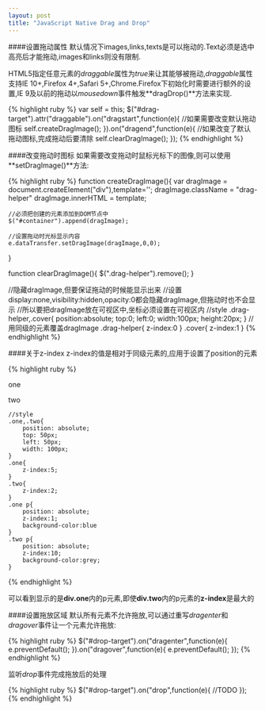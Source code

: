 ```yaml
---
layout: post
title: "JavaScript Native Drag and Drop"
---
```

####设置拖动属性
默认情况下images,links,texts是可以拖动的.Text必须是选中高亮后才能拖动,images和links则没有限制.

HTML5指定任意元素的*draggable*属性为*true*来让其能够被拖动,*draggable*属性支持IE 10+,Firefox 4+,Safari 5+,Chrome.Firefox下初始化时需要进行额外的设置,IE 9及以前的拖动以*mousedown*事件触发**dragDrop()**方法来实现.

{% highlight ruby %}
var self = this;
$("#drag-target").attr("draggable").on("dragstart",function(e){
	//如果需要改变默认拖动图标
	self.createDragImage();
}).on("dragend",function(e){
		//如果改变了默认拖动图标,完成拖动后要清除
		self.clearDragImage();
	});
{% endhighlight %}

####改变拖动时图标
如果需要改变拖动时鼠标光标下的图像,则可以使用**setDragImage()**方法:

{% highlight ruby %}
function createDragImage(){
	var dragImage = document.createElement("div"),template='<img src="" />';
	dragImage.className = "drag-helper"
	dragImage.innerHTML = template;

	//必须把创建的元素添加到DOM节点中
	$("#container").append(dragImage);
	
	//设置拖动时光标显示内容
	e.dataTransfer.setDragImage(dragImage,0,0);
}

function clearDragImage(){
	$(".drag-helper").remove();
}

//隐藏dragImage,但要保证拖动的时候能显示出来
//设置display:none,visibility:hidden,opacity:0都会隐藏dragImage,但拖动时也不会显示
//所以要把dragImage放在可视区中,坐标必须设置在可视区内
//style
.drag-helper,.cover{
	position:absolute;
	top:0;
	left:0;
	width:100px;
	height:20px;
}
	//用同级的元素覆盖dragImage
.drag-helper{
	z-index:0
}
.cover{
	z-index:1
}
{% endhighlight %}

####关于z-index
z-index的值是相对于同级元素的,应用于设置了position的元素

{% highlight ruby %}
    <div class="one">
        <p>one</p>
    </div>
    <div class="two">
        <p>two</p>
    </div>
	
	//style
	.one,.two{
		position: absolute;
        top: 50px;
        left: 50px;
        width: 100px;
	}
	.one{
		z-index:5;
	}
	.two{
		z-index:2;
	}
	.one p{
		position: absolute;
		z-index:1;
		background-color:blue
	}
	.two p{
		position: absolute;
		z-index:10;
		background-color:grey;
	}
{% endhighlight %}

可以看到显示的是**div.one**内的p元素,即使**div.two**内的p元素的**z-index**是最大的

####设置拖放区域
默认所有元素不允许拖放,可以通过重写*dragenter*和*dragover*事件让一个元素允许拖放:

{% highlight ruby %}
$("#drop-target").on("dragenter",function(e){
	e.preventDefault();
}).on("dragover",function(e){
		e.preventDefault();
	});
{% endhighlight %}

监听*drop*事件完成拖放后的处理

{% highlight ruby %}
$("#drop-target").on("drop",function(e){
	//TODO
});
{% endhighlight %}
